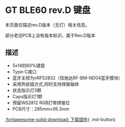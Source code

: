 GT BLE60 rev.D 键盘
=====================
本页面仅描述rev.D版本（无灯）相关信息。

部分老旧PCB上没有版本标识，属于Rev.D版本

## 描述

- 5x14的60%键盘
- Type-C接口
- 蓝牙主控为nRF52832（信驰达RF-BM-ND04蓝牙模块）
- 采用热拔插方式,同时支持焊接轴体
- 状态指示灯3颗
- Caps指示灯1颗
- 预留WS2812 RGB灯带焊接位
- PCB尺寸：285mm×95.3mm

[:fontawesome-solid-download:  下载固件](http://glab.online/down/Glab3.0/){ .md-button}